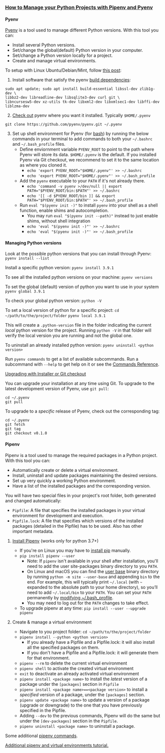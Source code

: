 ### [How to Manage your Python Projects with Pipenv and Pyenv](https://www.rootstrap.com/blog/how-to-manage-your-python-projects-with-pipenv-pyenv)

#### Pyenv
[Pyenv](https://github.com/pyenv/pyenv) is a tool used to manage different Python versions. With this tool you can:
* Install several Python versions.
* Set/change the global(default) Python version in your computer.
* Set/change a Python version locally for a project.
* Create and manage virtual environments.

To setup with Linux Ubuntu/Debian/Mint, follow [this post](https://www.dwarmstrong.org/pyenv/):

1. Install software that satisfy the pyenv [build dependencies](https://github.com/pyenv/pyenv/wiki#suggested-build-environment):
```
sudo apt update; sudo apt install build-essential libssl-dev zlib1g-dev \
libbz2-dev libreadline-dev libsqlite3-dev curl git \
libncursesw5-dev xz-utils tk-dev libxml2-dev libxmlsec1-dev libffi-dev liblzma-dev
```

2. [Check out](https://github.com/pyenv/pyenv?tab=readme-ov-file#basic-github-checkout) pyenv where you want it installed. Typically `$HOME/.pyenv`
```
git clone https://github.com/pyenv/pyenv.git ~/.pyenv
```

3. Set up shell environment for Pyenv (for [bash](https://github.com/pyenv/pyenv?tab=readme-ov-file#set-up-your-shell-environment-for-pyenv)) by running the below commands in your terminal to add commands to both your `~/.bashrc` and `~/.bash_profile` files.
    * Define enviornment variable `PYENV_ROOT` to point to the path where Pyenv will store its data. `$HOME/.pyenv` is the default. If you installed Pyenv via Git checkout, we recommend to set it to the same location as where you cloned it.
        * `echo 'export PYENV_ROOT="$HOME/.pyenv"' >> ~/.bashrc`
        * `echo 'export PYENV_ROOT="$HOME/.pyenv"' >> ~/.bash_profile`
    * Add the `pyenv` executable to your `PATH` if it's not already there.
        * `echo 'command -v pyenv >/dev/null || export PATH="$PYENV_ROOT/bin:$PATH"' >> ~/.bashrc`
        * `echo '[[ -d $PYENV_ROOT/bin ]] && export PATH="$PYENV_ROOT/bin:$PATH"' >> ~/.bash_profile`
    * Run `eval "$(pyenv init -)"` to install `pyenv` into your shell as a shell function, enable shims and autocompletion.
        * You may run `eval "$(pyenv init --path)"` instead to just enable shims, without shell integration
        * `echo 'eval "$(pyenv init -)"' >> ~/.bashrc`
        * `echo 'eval "$(pyenv init -)"' >> ~/.bash_profile`

#### Managing Python versions
Look at the possible python versions that you can install through Pyenv:
`pyenv install --list`

Install a specific python version:
`pyenv install 3.9.1`

To see all the installed python versions on your machine:
`pyenv versions`

To set the global (default) version of python you want to use in your system
`pyenv global 3.9.1`

To check your global python version:
`python -V`

To set a local version of python for a specific project:
`cd ~/path/to/the/project/folder`
`pyenv local 3.9.1`

This will create a `.python-version` file in the folder indicating the current _local_ python version for the project. Running `python -V` in that folder will verify the local version you are running and not the global one.

To uninstall an already installed python version:
`pyenv uninstall <python version>`

Run `pyenv commands` to get a list of available subcommands. Run a subcommand with `--help` to get help on it or see the [Commands Reference](https://github.com/pyenv/pyenv/blob/master/COMMANDS.md).

[Upgrading with Installer or Git checkout](https://github.com/pyenv/pyenv?tab=readme-ov-file#upgrading-with-installer-or-git-checkout)

You can upgrade your installation at any time using Git. To upgrade to the latest development version of Pyenv, use `git pull`:
```
cd ~/.pyenv
git pull
```
To upgrade to a _specific_ release of Pyenv, check out the corresponding tag:
```
cd ~/.pyenv
git fetch
git tag
git checkout v0.1.0
```

#### Pipenv
Pipenv is a tool used to manage the required packages in a Python project. With this tool you can:
* Automatically create or delete a virtual environment.
* Install, uninstall and update packages maintaining the desired versions.
* Set up very quickly a working Python environment.
* Have a list of the installed packages and the corresponding version.

You will have two special files in your project's root folder, both generated and changed automatically:

* `Pipfile`: A file that specifies the installed packages in your virtual environment for development and execution.
* `Pipfile.lock`: A file that specifies which versions of the installed packages (detailed in the Pipfile) has to be used. Also has other important metadata.

1. [Install Pipenv](https://pipenv.pypa.io/en/latest/installation.html) (works only for python 3.7+)
    * If you're on Linux you may have to [install pip](https://pip.pypa.io/en/stable/installing/) manually.
    * `pip install pipenv --user`
        * Note: If `pipenv` isn't available in your shell after installation, you'll need to add the user site-packages binary directory to you `PATH`.
        * On Linux and macOS you can find the [user base](https://docs.python.org/3/library/site.html#site.USER_BASE) binary directory by running `python -m site --user-base` and appending `bin` to the end. For example, this will typically print `~/.local` (with `~` expanded to the absolute path to your home directory), so you’ll need to add `~/.local/bin` to your `PATH`. You can set your `PATH` permanently by [modifying ~/.bash_profile](https://stackoverflow.com/a/14638025).
        * You may need to log out for the `PATH` changes to take effect.
    * To upgrade pipenv at any time: `pip install --user --upgrade pipenv`

2. Create & manage a virtual environment
    * Navigate to you project folder: `cd ~/path/to/the/project/folder`
    * `pipenv install --python <python version>`
        * If you already have a Pipfile and a Pipfile.lock: it will also install all the specified packages on them.
        * If you don't have a Pipfile and a Pipfile.lock: it will generate them for that environment.
    * `pipenv --rm` to delete the current virtual environment
    * `pipenv shell` to activate the created virtual environment
    * `exit` to deactivate an already activated virtual environment
    * `pipenv install <package name>` to install the _latest_ version of a package under the `[packages]` section in `Pipfile`
    * `pipenv install <package name>==<package version>` to install a _specified_ version of a package, under the `[packages]` section.
    * `pipenv update <package name>` to update a version of a package (upgrade or downgrade) to the one that you have previously specified in the Pipfile.
    * Adding `--dev` to the previous commands, Pipenv will do the same but under the `[dev-packages]` section in the `Pipfile`.
    * `pipenv uninstall <package name>` to uninstall a package.

Some additional [pipenv commands](https://pipenv-es.readthedocs.io/es/stable/#pipenv-usage).

[Additional pipenv and virtual environments tutorial.](https://pipenv-fork.readthedocs.io/en/latest/install.html)